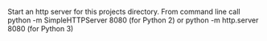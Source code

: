  Start an http server for this projects directory. 
 From command line call python -m SimpleHTTPServer 8080 (for Python 2) or python -m http.server 8080 (for Python 3)